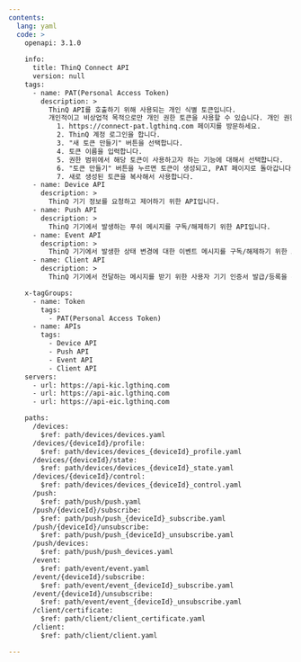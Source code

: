 ```yaml
---
contents:
  lang: yaml
  code: >
    openapi: 3.1.0
	
    info:
      title: ThinQ Connect API
      version: null
    tags:
      - name: PAT(Personal Access Token)
        description: >
          ThinQ API를 호출하기 위해 사용되는 개인 식별 토큰입니다. 
          개인적이고 비상업적 목적으로만 개인 권한 토큰을 사용할 수 있습니다. 개인 권한 토큰을 사용하여 LG전자가 허용하지 않은 추가 서비스를 개발하고자 하는 경우, LG전자와 이러한 잠재적 추가 서비스에 대해 논의하고 LG전자로부터 서면 동의를 받아야 합니다.
            1. https://connect-pat.lgthinq.com 페이지를 방문하세요.
            2. ThinQ 계정 로그인을 합니다.
            3. "새 토큰 만들기" 버튼을 선택합니다.
            4. 토큰 이름을 입력합니다.
            5. 권한 범위에서 해당 토큰이 사용하고자 하는 기능에 대해서 선택합니다.
            6. "토큰 만들기" 버튼을 누르면 토큰이 생성되고, PAT 페이지로 돌아갑니다.
            7. 새로 생성된 토큰을 복사해서 사용합니다.
      - name: Device API
        description: >
          ThinQ 기기 정보를 요청하고 제어하기 위한 API입니다.
      - name: Push API
        description: >
          ThinQ 기기에서 발생하는 푸쉬 메시지를 구독/해제하기 위한 API입니다.
      - name: Event API
        description: >
          ThinQ 기기에서 발생한 상태 변경에 대한 이벤트 메시지를 구독/해제하기 위한 API입니다.
      - name: Client API
        description: >
          ThinQ 기기에서 전달하는 메시지를 받기 위한 사용자 기기 인증서 발급/등록을 위한 API입니다.

    x-tagGroups:
      - name: Token
        tags:
          - PAT(Personal Access Token)
      - name: APIs
        tags:
          - Device API
          - Push API
          - Event API
          - Client API
    servers:
      - url: https://api-kic.lgthinq.com
      - url: https://api-aic.lgthinq.com
      - url: https://api-eic.lgthinq.com

    paths:
      /devices:
        $ref: path/devices/devices.yaml
      /devices/{deviceId}/profile:
        $ref: path/devices/devices_{deviceId}_profile.yaml
      /devices/{deviceId}/state:
        $ref: path/devices/devices_{deviceId}_state.yaml
      /devices/{deviceId}/control:
        $ref: path/devices/devices_{deviceId}_control.yaml
      /push:
        $ref: path/push/push.yaml
      /push/{deviceId}/subscribe:
        $ref: path/push/push_{deviceId}_subscribe.yaml
      /push/{deviceId}/unsubscribe:
        $ref: path/push/push_{deviceId}_unsubscribe.yaml
      /push/devices:
        $ref: path/push/push_devices.yaml
      /event:
        $ref: path/event/event.yaml
      /event/{deviceId}/subscribe:
        $ref: path/event/event_{deviceId}_subscribe.yaml
      /event/{deviceId}/unsubscribe:
        $ref: path/event/event_{deviceId}_unsubscribe.yaml
      /client/certificate:
        $ref: path/client/client_certificate.yaml
      /client:
        $ref: path/client/client.yaml

---
```


